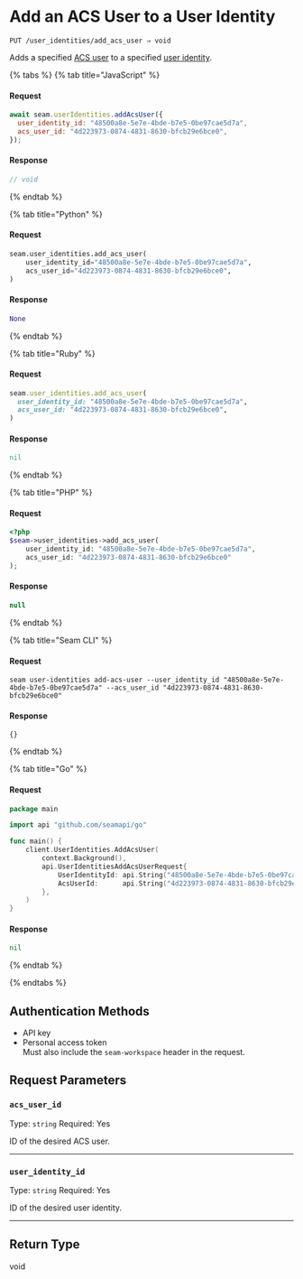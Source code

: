# Add an ACS User to a User Identity

```
PUT /user_identities/add_acs_user ⇒ void
```

Adds a specified [ACS user](https://docs.seam.co/latest/capability-guides/access-systems/user-management) to a specified [user identity](https://docs.seam.co/latest/capability-guides/mobile-access-in-development/managing-mobile-app-user-accounts-with-user-identities#what-is-a-user-identity).

{% tabs %}
{% tab title="JavaScript" %}
#### Request

```javascript
await seam.userIdentities.addAcsUser({
  user_identity_id: "48500a8e-5e7e-4bde-b7e5-0be97cae5d7a",
  acs_user_id: "4d223973-0874-4831-8630-bfcb29e6bce0",
});
```

#### Response

```javascript
// void
```
{% endtab %}

{% tab title="Python" %}
#### Request

```python
seam.user_identities.add_acs_user(
    user_identity_id="48500a8e-5e7e-4bde-b7e5-0be97cae5d7a",
    acs_user_id="4d223973-0874-4831-8630-bfcb29e6bce0",
)
```

#### Response

```python
None
```
{% endtab %}

{% tab title="Ruby" %}
#### Request

```ruby
seam.user_identities.add_acs_user(
  user_identity_id: "48500a8e-5e7e-4bde-b7e5-0be97cae5d7a",
  acs_user_id: "4d223973-0874-4831-8630-bfcb29e6bce0",
)
```

#### Response

```ruby
nil
```
{% endtab %}

{% tab title="PHP" %}
#### Request

```php
<?php
$seam->user_identities->add_acs_user(
    user_identity_id: "48500a8e-5e7e-4bde-b7e5-0be97cae5d7a",
    acs_user_id: "4d223973-0874-4831-8630-bfcb29e6bce0"
);
```

#### Response

```php
null
```
{% endtab %}

{% tab title="Seam CLI" %}
#### Request

```seam_cli
seam user-identities add-acs-user --user_identity_id "48500a8e-5e7e-4bde-b7e5-0be97cae5d7a" --acs_user_id "4d223973-0874-4831-8630-bfcb29e6bce0"
```

#### Response

```seam_cli
{}
```
{% endtab %}

{% tab title="Go" %}
#### Request

```go
package main

import api "github.com/seamapi/go"

func main() {
	client.UserIdentities.AddAcsUser(
		context.Background(),
		api.UserIdentitiesAddAcsUserRequest{
			UserIdentityId: api.String("48500a8e-5e7e-4bde-b7e5-0be97cae5d7a"),
			AcsUserId:      api.String("4d223973-0874-4831-8630-bfcb29e6bce0"),
		},
	)
}
```

#### Response

```go
nil
```
{% endtab %}

{% endtabs %}

## Authentication Methods

- API key
- Personal access token
  <br>Must also include the `seam-workspace` header in the request.

## Request Parameters

### `acs_user_id`

Type: `string`
Required: Yes

ID of the desired ACS user.

***

### `user_identity_id`

Type: `string`
Required: Yes

ID of the desired user identity.

***

## Return Type

void
